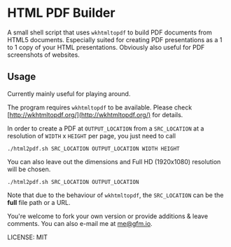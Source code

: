 # HTML PDF Builder

A small shell script that uses `wkhtmltopdf` to build PDF documents from HTML5 documents. Especially suited for creating PDF presentations as a 1 to 1 copy of your HTML presentations. Obviously also useful for PDF screenshots of websites.

## Usage

Currently mainly useful for playing around.

The program requires `wkhtmltopdf` to be available. Please check [http://wkhtmltopdf.org/](http://wkhtmltopdf.org/) for details.

In order to create a PDF at `OUTPUT_LOCATION` from a `SRC_LOCATION` at a resolution of `WIDTH` x `HEIGHT` per page, you just need to call

`./html2pdf.sh SRC_LOCATION OUTPUT_LOCATION WIDTH HEIGHT`

You can also leave out the dimensions and Full HD (1920x1080) resolution will be chosen.

`./html2pdf.sh SRC_LOCATION OUTPUT_LOCATION`

Note that due to the behaviour of `wkhtmltopdf`, the `SRC_LOCATION` can be the **full** file path or a URL.

You're welcome to fork your own version or provide additions & leave comments. You can also e-mail me at [me@gfm.io](mailto:me@gfm.io).

LICENSE: MIT

